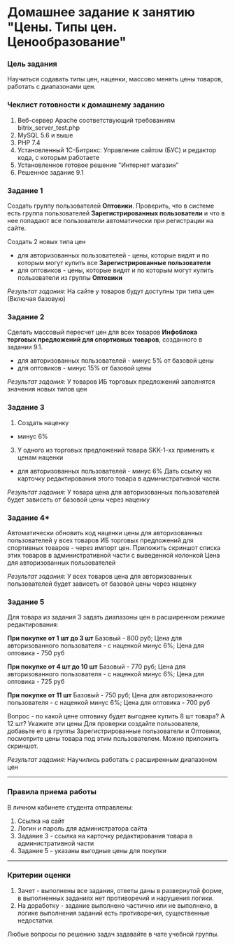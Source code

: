 # Домашнее задание к занятию "Цены. Типы цен. Ценообразование"

### Цель задания

Научиться содавать типы цен, наценки, массово менять цены товаров, работать с диапазонами цен.

### Чеклист готовности к домашнему заданию

1. Веб-сервер Apache соответствующий требованиям bitrix_server_test.php
2. MySQL 5.6 и выше
3. PHP 7.4
4. Установленный 1С-Битрикс: Управление сайтом (БУС) и редактор кода, с которым работаете
5. Установленное готовое решение "Интернет магазин"
6. Решенное задание 9.1

### Задание 1
Создать группу пользователей **Оптовики**. Проверить, что в системе есть группа пользователей **Зарегистрированных пользователи** и что в нее попадают все пользователи автоматически при регистрации на сайте.

Создать 2 новых типа цен
- для авторизованных пользователей - цены, которые видят и по которым могут купить все **Зарегистрированные пользователи**
- для оптовиков - цены, которые видят и по которым могут купить пользователи из группы **Оптовики**

*Результат задания:* 
На сайте у товаров будут доступны три типа цен (Включая базовую)

### Задание 2
Сделать массовый пересчет цен для всех товаров **Инфоблока торговых предложений для спортивных товаров**, созданного в задании 9.1.
- для авторизованных пользователей - минус 5% от базовой цены
- для оптовиков - минус 15% от базовой цены

*Результат задания:* 
У товаров ИБ торговых предложений заполнятся значения новых типов цен

### Задание 3
1. Создать наценку 
- минус 6%
3. У одного из торговых предложений товара SKK-1-xx применить к ценам наценки
- для авторизованных пользователей - минус 6%
Дать ссылку на карточку редактирования этого товара в административной части.

*Результат задания:* 
У товара цена для авторизованных пользователей будет зависеть от базовой цены через наценку

### Задание 4*
Автоматически обновить код наценки цены для авторизованных пользователей у всех товаров ИБ торговых предложений для спортивных товаров - через импорт цен.
Приложить скриншот списка этих товаров в административной части с выведенной колонкой Цена для авторизованных пользователей

*Результат задания:* 
У всех товаров цена для авторизованных пользователей будет зависеть от базовой цены через наценку

### Задание 5
Для товара из задания 3 задать диапазоны цен в расширенном режиме редактирования:

**При покупке от 1 шт до 3 шт**
Базовый - 800 руб;
Цена для авторизованного пользователя - с наценкой минус 6%;
Цена для оптовика - 750 руб

**При покупке от 4 шт до 10 шт**
Базовый - 770 руб;
Цена для авторизованного пользователя - с наценкой минус 6%;
Цена для оптовика - 725 руб

**При покупке от 11 шт** 
Базовый - 750 руб;
Цена для авторизованного пользователя - с наценкой минус 6%;
Цена для оптовика - 700 руб
 
Вопрос - по какой цене оптовику будет выгоднее купить 8 шт товара? А 12 шт?
Укажите эти цены
Для проверки создайте пользователя, добавьте его в группы Зарегистрированные пользователи и Оптовики, посмотрите цены товара под этим пользователем. Можно приложить скриншот. 

*Результат задания:* 
Научились работать с расширенным диапазоном цен

------

### Правила приема работы

В личном кабинете студента отправлены:
1.  Ссылка на сайт
2.  Логин и пароль для администратора сайта
3.  Задание 3 - ссылка на карточку редактирования товара в административной части
4.  Задание 5 - указаны выгодные цены для покупки

------

### Критерии оценки

1. Зачет - выполнены все задания, ответы даны в развернутой форме, в выполненных заданиях нет противоречий и нарушения логики. 
2. На доработку - задание выполнено частично или не выполнено, в логике выполнения заданий есть противоречия, существенные недостатки.

Любые вопросы по решению задач задавайте в чате учебной группы.


